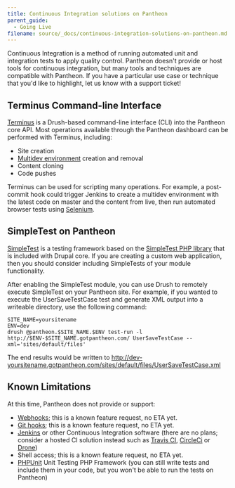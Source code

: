 ```yaml
---
title: Continuous Integration solutions on Pantheon
parent_guide:
  - Going Live
filename: source/_docs/continuous-integration-solutions-on-pantheon.md
---
```


Continuous Integration is a method of running automated unit and integration tests to apply quality control. Pantheon doesn't provide or host tools for continuous integration, but many tools and techniques are compatible with Pantheon. If you have a particular use case or technique that you'd like to highlight, let us know with a support ticket!

## Terminus Command-line Interface

[Terminus](/documentation/advanced-topics/terminus-the-pantheon-command-line-interface/) is a Drush-based command-line interface (CLI) into the Pantheon core API. Most operations available through the Pantheon dashboard can be performed with Terminus, including:

- Site creation
- [Multidev environment](/documentation/advanced-topics/branching-git-workflows-for-teams-with-multidev/) creation and removal
- Content cloning
- Code pushes

Terminus can be used for scripting many operations. For example, a post-commit hook could trigger Jenkins to create a multidev environment with the latest code on master and the content from live, then run automated browser tests using [Selenium](http://www.seleniumhq.org/).

## SimpleTest on Pantheon

[SimpleTest](https://drupal.org/project/simpletest) is a testing framework based on the [SimpleTest PHP library](http://simpletest.sourceforge.net/) that is included with Drupal core. If you are creating a custom web application, then you should consider including SimpleTests of your module functionality.

After enabling the SimpleTest module, you can use Drush to remotely execute SimpleTest on your Pantheon site. For example, if you wanted to execute the UserSaveTestCase test and generate XML output into a writeable directory, use the following command:

    SITE_NAME=yoursitename
    ENV=dev
    drush @pantheon.$SITE_NAME.$ENV test-run -l http://$ENV-$SITE_NAME.gotpantheon.com/ UserSaveTestCase --xml='sites/default/files'

The end results would be written to http://dev-yoursitename.gotpantheon.com/sites/default/files/UserSaveTestCase.xml

## Known Limitations

At this time, Pantheon does not provide or support:

- [Webhooks](http://en.wikipedia.org/wiki/Webhook); this is a known feature request, no ETA yet.
- [Git hooks](http://git-scm.com/book/en/Customizing-Git-Git-Hooks); this is a known feature request, no ETA yet.
- [Jenkins](http://jenkins-ci.org/) or other Continuous Integration software (there are no plans; consider a hosted CI solution instead such as [Travis CI](https://travis-ci.com/), [CircleCi](https://circleci.com/) or [Drone](https://drone.io/))
- Shell access; this is a known feature request, no ETA yet.
- [PHPUnit](https://github.com/sebastianbergmann/phpunit/) Unit Testing PHP Framework (you can still write tests and include them in your code, but you won't be able to run the tests on Pantheon)
